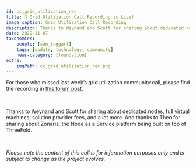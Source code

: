 ```yaml
---
id: cc_grid_utilization_rec
title: 🚨 Grid Utilization Call Recording is Live!
image_caption: Grid Utilization Call Recording
description: Thanks to Weynand and Scott for sharing about dedicated nodes, full virtual machines, solution provider fees, and a lot more.
date: 2022-11-07
taxonomies:
    people: [sam_taggart]
    tags: [update, technology, community]
    news-category: [foundation]
extra:
    imgPath: cc_grid_utilization_rec.png
---
```


For those who missed last week’s grid utilization community call, please find the recording in [this forum post](https://forum.threefold.io/t/threefold-november-3-grid-utilization-community-call-recording/3476).

<br/>

Thanks to Weynand and Scott for sharing about dedicated nodes, full virtual machines, solution provider fees, and a lot more. And thanks to Theo for sharing about Zonaris, the Node as a Service platform being built on top of ThreeFold.

<br/>

_Please note the content of this call is for information purposes only and is subject to change as the project evolves._